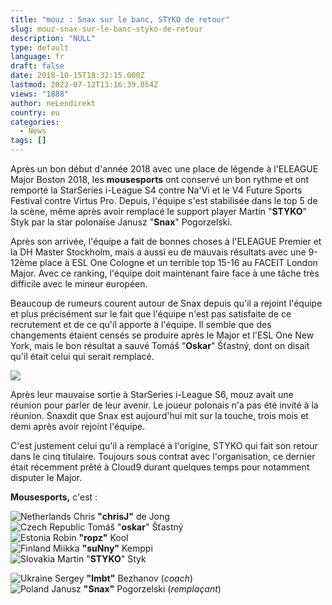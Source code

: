 ```yaml
---
title: "mouz : Snax sur le banc, STYKO de retour"
slug: mouz-snax-sur-le-banc-styko-de-retour
description: "NULL"
type: default
language: fr
draft: false
date: 2018-10-15T18:32:15.000Z
lastmod: 2022-07-12T13:16:39.054Z
views: "1888"
author: neLendirekt
country: eu
categories:
  - News
tags: []
---
```

Après un bon début d'année 2018 avec une place de légende à l'ELEAGUE Major Boston 2018, les **mousesports** ont conservé un bon rythme et ont remporté la StarSeries i-League S4 contre Na'Vi et le V4 Future Sports Festival contre Virtus Pro. Depuis, l'équipe s'est stabilisée dans le top 5 de la scène, même après avoir remplacé le support player Martin "**STYKO**" Styk par la star polonaise Janusz "**Snax**" Pogorzelski.

Après son arrivée, l'équipe a fait de bonnes choses à l'ELEAGUE Premier et la DH Master Stockholm, mais a aussi eu de mauvais résultats avec une 9-12ème place à ESL One Cologne et un terrible top 15-16 au FACEIT London Major. Avec ce ranking, l'équipe doit maintenant faire face à une tâche très difficile avec le mineur européen.

Beaucoup de rumeurs courent autour de Snax depuis qu'il a rejoint l'équipe et plus précisément sur le fait que l'équipe n'est pas satisfaite de ce recrutement et de ce qu'il apporte à l'équipe. Il semble que des changements étaient censés se produire après le Major et l'ESL One New York, mais le bon résultat a sauvé Tomáš "**Oskar**" Šťastný, dont on disait qu'il était celui qui serait remplacé.

![](/images/articles/5bc4db714a53c/images/RjHLXFNqpkqkEO2JzMhmbzSsRb72inSiURuXBTy3.jpeg)

Après leur mauvaise sortie à StarSeries i-League S6, mouz avait une réunion pour parler de leur avenir. Le joueur polonais n'a pas été invité à la réunion. Snaxdit que Snax est aujourd'hui mit sur la touche, trois mois et demi après avoir rejoint l'équipe.

C'est justement celui qu'il a remplacé à l'origine, STYKO qui fait son retour dans le cinq titulaire. Toujours sous contrat avec l'organisation, ce dernier était récemment prêté à Cloud9 durant quelques temps pour notamment disputer le Major.

**Mousesports,** c'est : 

![Netherlands](/images/countries/nl.svg)⁠ Chris **"chrisJ"** de Jong  
![Czech Republic](/images/countries/cz.svg)⁠ ⁠Tomáš "**oskar**" Šťastný  
![Estonia](/images/countries/ee.svg)⁠ Robin **"ropz"** Kool  
![Finland](/images/countries/fi.svg)⁠ Miikka **"suNny"** Kemppi  
![Slovakia](/images/countries/sk.svg)⁠ Martin "**STYKO**" Styk

![Ukraine](/images/countries/ua.svg)⁠ Sergey **"lmbt"** Bezhanov (_coach_)  
![Poland](/images/countries/pl.svg)⁠ Janusz **"Snax"** Pogorzelski (_remplaçant_)
